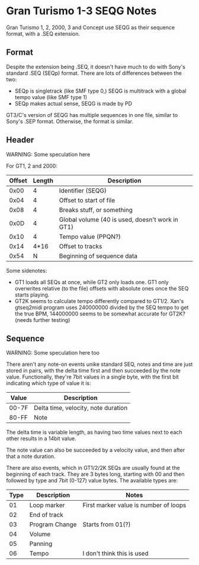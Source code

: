 Gran Turismo 1-3 SEQG Notes
===========================
Gran Turismo 1, 2, 2000, 3 and Concept use SEQG as their sequence format, with a .SEQ extension.

Format
------

Despite the extension being .SEQ, it doesn't have much to do with Sony's standard .SEQ (SEQp) format. There are lots of differences between the two:
- SEQp is singletrack (like SMF type 0,) SEQG is multitrack with a global tempo value (like SMF type 1)
- SEQp makes actual sense, SEQG is made by PD

GT3/C's version of SEQG has multiple sequences in one file, similar to Sony's .SEP format. Otherwise, the format is similar.

Header
------

WARNING: Some speculation here

For GT1, 2 and 2000:

|Offset|Length|Description                                    |
|------|------|-----------------------------------------------|
|  0x00|     4|Identifier (SEQG)                              |
|  0x04|     4|Offset to start of file                        |
|  0x08|     4|Breaks stuff, or something                     |
|  0x0D|     4|Global volume (40 is used, doesn't work in GT1)|
|  0x10|     4|Tempo value (PPQN?)                            |
|  0x14|  4*16|Offset to tracks                               |
|  0x54|     N|Beginning of sequence data                     |

Some sidenotes:
- GT1 loads all SEQs at once, while GT2 only loads one. GT1 only overwrites relative (to the file) offsets with absolute ones once the SEQ starts playing.
- GT2K seems to calculate tempo differently compared to GT1/2. Xan's gtseq2midi program uses 240000000 divided by the SEQ tempo to get the true BPM, 144000000 seems to be somewhat accurate for GT2K? (needs further testing)

Sequence
--------

WARNING: Some speculation here too

There aren't any note-on events unike standard SEQ, notes and time are just stored in pairs, with the delta time first and then succeeded by the note value. Functionally, they're 7bit values in a single byte, with the first bit indicating which type of value it is:

|Value|Description                        |
|-----|-----------------------------------|
|00-7F|Delta time, velocity, note duration|
|80-FF|Note                               |

The delta time is variable length, as having two time values next to each other results in a 14bit value.

The note value can also be succeeded by a velocity value, and then after that a note duration.

There are also events, which in GT1/2/2K SEQs are usually found at the beginning of each track. They are 3 bytes long, starting with 00 and then followed by type and 7bit (0-127) value bytes. The available types are:

|Type|Description    |Notes                                |
|----|---------------|-------------------------------------|
|01  |Loop marker    |First marker value is number of loops|
|02  |End of track   |                                     |
|03  |Program Change |Starts from 01(?)                    |
|04  |Volume         |                                     |
|05  |Panning        |                                     |
|06  |Tempo          |I don't think this is used           |
